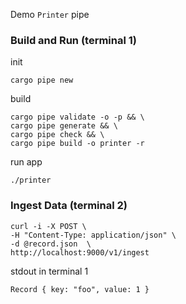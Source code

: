 Demo `Printer` pipe
### Build and Run (terminal 1)
init
```
cargo pipe new
```
build
```
cargo pipe validate -o -p && \
cargo pipe generate && \
cargo pipe check && \
cargo pipe build -o printer -r
```
run app
```
./printer
```
### Ingest Data (terminal 2)
```
curl -i -X POST \
-H "Content-Type: application/json" \
-d @record.json  \
http://localhost:9000/v1/ingest
```
stdout in terminal 1
```
Record { key: "foo", value: 1 }
```